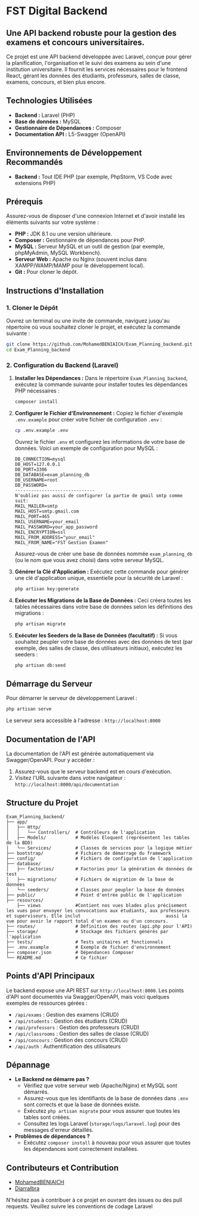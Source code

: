 # FST Digital Backend

## Une API backend robuste pour la gestion des examens et concours universitaires.

Ce projet est une API backend développée avec Laravel, conçue pour gérer la planification, l'organisation et le suivi des examens au sein d'une institution universitaire. Il fournit les services nécessaires pour le frontend React, gérant les données des étudiants, professeurs, salles de classe, examens, concours, et bien plus encore.

## Technologies Utilisées

-   **Backend :** Laravel (PHP)
-   **Base de données :** MySQL
-   **Gestionnaire de Dépendances :** Composer
-   **Documentation API :** L5-Swagger (OpenAPI)

## Environnements de Développement Recommandés

-   **Backend :** Tout IDE PHP (par exemple, PhpStorm, VS Code avec extensions PHP)

## Prérequis

Assurez-vous de disposer d'une connexion Internet et d'avoir installé les éléments suivants sur votre système :

-   **PHP :** JDK 8.1 ou une version ultérieure.
-   **Composer :** Gestionnaire de dépendances pour PHP.
-   **MySQL :** Serveur MySQL et un outil de gestion (par exemple, phpMyAdmin, MySQL Workbench).
-   **Serveur Web :** Apache ou Nginx (souvent inclus dans XAMPP/WAMP/MAMP pour le développement local).
-   **Git :** Pour cloner le dépôt.

## Instructions d'Installation

### 1. Cloner le Dépôt

Ouvrez un terminal ou une invite de commande, naviguez jusqu'au répertoire où vous souhaitez cloner le projet, et exécutez la commande suivante :

```bash
git clone https://github.com/MohamedBENIAICH/Exam_Planning_backend.git
cd Exam_Planning_backend
```

### 2. Configuration du Backend (Laravel)

1.  **Installer les Dépendances :**
    Dans le répertoire `Exam_Planning_backend`, exécutez la commande suivante pour installer toutes les dépendances PHP nécessaires :

    ```bash
    composer install
    ```

2.  **Configurer le Fichier d'Environnement :**
    Copiez le fichier d'exemple `.env.example` pour créer votre fichier de configuration `.env` :

    ```bash
    cp .env.example .env
    ```

    Ouvrez le fichier `.env` et configurez les informations de votre base de données. Voici un exemple de configuration pour MySQL :

    ```properties
    DB_CONNECTION=mysql
    DB_HOST=127.0.0.1
    DB_PORT=3306
    DB_DATABASE=exam_planning_db
    DB_USERNAME=root
    DB_PASSWORD=
    ------------------------------
    N'oubliez pas aussi de configurer la partie de gmail smtp comme suit:
    MAIL_MAILER=smtp
    MAIL_HOST=smtp.gmail.com
    MAIL_PORT=465
    MAIL_USERNAME=your_email
    MAIL_PASSWORD=your_app_password
    MAIL_ENCRYPTION=ssl
    MAIL_FROM_ADDRESS="your_email"
    MAIL_FROM_NAME="FST Gestion Examen"
    ```

    Assurez-vous de créer une base de données nommée `exam_planning_db` (ou le nom que vous avez choisi) dans votre serveur MySQL.

3.  **Générer la Clé d'Application :**
    Exécutez cette commande pour générer une clé d'application unique, essentielle pour la sécurité de Laravel :

    ```bash
    php artisan key:generate
    ```

4.  **Exécuter les Migrations de la Base de Données :**
    Ceci créera toutes les tables nécessaires dans votre base de données selon les définitions des migrations :

    ```bash
    php artisan migrate
    ```

5.  **Exécuter les Seeders de la Base de Données (facultatif) :**
    Si vous souhaitez peupler votre base de données avec des données de test (par exemple, des salles de classe, des utilisateurs initiaux), exécutez les seeders :
    ```bash
    php artisan db:seed
    ```

## Démarrage du Serveur

Pour démarrer le serveur de développement Laravel :

```bash
php artisan serve
```

Le serveur sera accessible à l'adresse : `http://localhost:8000`

## Documentation de l'API

La documentation de l'API est générée automatiquement via Swagger/OpenAPI. Pour y accéder :

1.  Assurez-vous que le serveur backend est en cours d'exécution.
2.  Visitez l'URL suivante dans votre navigateur : `http://localhost:8000/api/documentation`

## Structure du Projet

```
Exam_Planning_backend/
├── app/
│   ├── Http/
│   │   └── Controllers/  # Contrôleurs de l'application
│   ├── Models/           # Modèles Eloquent (représentent les tables de la BDD)
│   └── Services/         # Classes de services pour la logique métier
├── bootstrap/            # Fichiers de démarrage du framework
├── config/               # Fichiers de configuration de l'application
├── database/
│   ├── factories/        # Factories pour la génération de données de test
│   ├── migrations/       # Fichiers de migration de la base de données
│   └── seeders/          # Classes pour peupler la base de données
├── public/               # Point d'entrée public de l'application
├── resources/
    ├── views             #Contient nos vues blades plus précisement les vues pour envoyer les convocations aux étudiants, aux professeurs et superviseurs. Elle inclut                                aussi la vue pour avoir le rapport total d'un examen ou d'un concours.
├── routes/               # Définition des routes (api.php pour l'API)
├── storage/              # Stockage des fichiers générés par l'application
├── tests/                # Tests unitaires et fonctionnels
├── .env.example          # Exemple de fichier d'environnement
├── composer.json         # Dépendances Composer
└── README.md             # Ce fichier
```

## Points d'API Principaux

Le backend expose une API REST sur `http://localhost:8000`. Les points d'API sont documentés via Swagger/OpenAPI, mais voici quelques exemples de ressources gérées :

-   `/api/exams` : Gestion des examens (CRUD)
-   `/api/students` : Gestion des étudiants (CRUD)
-   `/api/professors` : Gestion des professeurs (CRUD)
-   `/api/classrooms` : Gestion des salles de classe (CRUD)
-   `/api/concours` : Gestion des concours (CRUD)
-   `/api/auth` : Authentification des utilisateurs

## Dépannage

-   **Le Backend ne démarre pas ?**
    -   Vérifiez que votre serveur web (Apache/Nginx) et MySQL sont démarrés.
    -   Assurez-vous que les identifiants de la base de données dans `.env` sont corrects et que la base de données existe.
    -   Exécutez `php artisan migrate` pour vous assurer que toutes les tables sont créées.
    -   Consultez les logs Laravel (`storage/logs/laravel.log`) pour des messages d'erreur détaillés.
-   **Problèmes de dépendances ?**
    -   Exécutez `composer install` à nouveau pour vous assurer que toutes les dépendances sont correctement installées.

## Contributeurs et Contribution
*   [MohamedBENIAICH](https://github.com/MohamedBENIAICH)
*   [DiarraIbra](https://github.com/DiarraIbra)

N'hésitez pas à contribuer à ce projet en ouvrant des issues ou des pull requests. Veuillez suivre les conventions de codage Laravel

